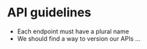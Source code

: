 # API guidelines

* Each endpoint must have a plural name
* We should find a way to version our APIs
... 


